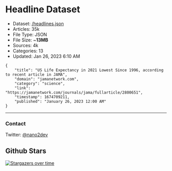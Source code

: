 # Headline Dataset

- Dataset: [/headlines.json](https://raw.githubusercontent.com/fwd/news/master/headlines.json) 
- Articles: 35k
- File Type: JSON
- File Size: ~**13MB**
- Sources: 4k
- Categories: 13
- Updated: Jan 26, 2023 6:10 AM

```
{
    "title": "US Life Expectancy in 2021 Lowest Since 1996, according to recent article in JAMA",
    "domain": "jamanetwork.com",
    "category": "science",
    "link": "https://jamanetwork.com/journals/jama/fullarticle/2800651",
    "timestamp": 1674709211,
    "published": "January 26, 2023 12:00 AM"
}
```

---

### Contact 

Twitter: [@nano2dev](https://twitter.com/nano2dev)

## Github Stars

[![Stargazers over time](https://starchart.cc/fwd/news.svg)](https://starchart.cc/fwd/news)
